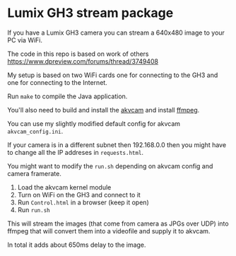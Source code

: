 # Lumix GH3 stream package

If you have a Lumix GH3 camera you can stream a 640x480 image to your PC via WiFi.

The code in this repo is based on work of others <https://www.dpreview.com/forums/thread/3749408>

My setup is based on two WiFi cards one for connecting to the GH3 and one for connecting to the Internet.

Run `make` to compile the Java application.

You'll also need to build and install the [akvcam](https://github.com/webcamoid/akvcam) and install [ffmpeg](https://www.ffmpeg.org/).

You can use my slightly modified default config for akvcam `akvcam_config.ini`.

If your camera is in a different subnet then 192.168.0.0 then you might have to change all the IP addreses in `requests.html`.

You might want to modify the `run.sh` depending on akvcam config and camera framerate.

1. Load the akvcam kernel module
2. Turn on WiFi on the GH3 and connect to it
3. Run `Control.html` in a browser (keep it open)
4. Run `run.sh`

This will stream the images (that come from camera as JPGs over UDP) into ffmpeg that will convert them into a videofile and supply it to akvcam.

In total it adds about 650ms delay to the image.
